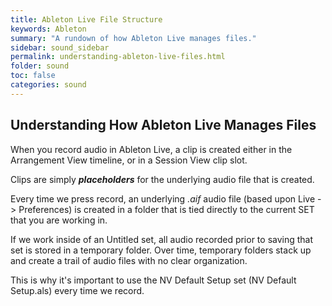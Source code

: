 ```yaml
---
title: Ableton Live File Structure
keywords: Ableton
summary: "A rundown of how Ableton Live manages files."
sidebar: sound_sidebar
permalink: understanding-ableton-live-files.html
folder: sound
toc: false
categories: sound
---
```


## Understanding How Ableton Live Manages Files

When you record audio in Ableton Live, a clip is created either in the Arrangement View timeline, or in a Session View clip slot.

Clips are simply _**placeholders**_ for the underlying audio file that is created.

Every time we press record, an underlying *.aif* audio file (based upon Live -> Preferences) is created in a folder that is tied directly to the current SET that you are working in.

If we work inside of an Untitled set, all audio recorded prior to saving that set is stored in a temporary folder.  Over time, temporary folders stack up and create a trail of audio files with no clear organization.

This is why it's important to use the NV Default Setup set (NV Default Setup.als) every time we record.
